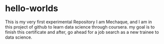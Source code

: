 # hello-worlds
This is my very first experimental Repository
I am Mechaque, and I am in this project of github to learn data science through coursera. my goal is to finish this certificate and after, go ahead for a job search as a new trainee to data science.

